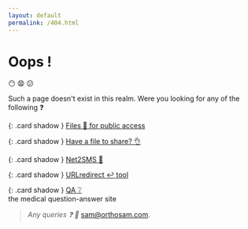 ```yaml
---
layout: default
permalink: /404.html
---
```


<style>
.card {
  background: #fbf4f4;
  border-radius: 2px;
  display: inline-table;
  height: auto;
  margin: 1%;
  padding: 1%;
  position: relative;
  width: 46%;
}
.shadow {
  box-shadow: 0 19px 38px rgba(0,0,0,0.30), 0 15px 12px rgba(0,0,0,0.22);
}
</style>

<script src="https://ajax.googleapis.com/ajax/libs/jquery/3.3.1/jquery.min.js"></script>
<script>
 var requested= window.location.pathname.slice(1);
if(isNaN(requested))
{
console.log(requested);
} else {

var url = "https://script.google.com/macros/s/AKfycbwQt4QiNTg8RjaAVd4KHZ_yClTbzgrvF34FZIIgEmIb8yGSHn8/exec?callback=loadData&id=1ZrGx_JUs8avZ3yT5nRf1eDI7pUl1PiP2Xrrlc0IGyuw&sheet=Sheet1&num="+ requested;
// Make an AJAX call to Google Script
var request = jQuery.ajax({
      crossDomain: true,
      url: url,
      method: "GET",
      dataType: "jsonp"
    });
 }
 // print the returned data from jsonp
  function loadData(e) {
  //console.log(e);
  try {
         for (var i = 1; i < e.length; i++) {
	   $("#main_content").html("<p> Redirecting to .."+ e[i]+"</p><br><br>");
	window.location.assign(e[2]);
	 }
	}catch(err) {
        //$("#main_content").html("No such redirect present");
	}
}
  </script>

# Oops !
:no_mouth: :anguished: :confused:

Such a page doesn't exist in this realm. Were you looking for any of the following :question:	


{: .card shadow }
[Files :open_file_folder: for public access](https://drive.google.com/drive/folders/1MGTIataD9rRTVA7qBUZC8Im4Sq99NCri)

{: .card shadow }
[Have a file to share? :ok_hand:](https://orthosam.com/upload)

{: .card shadow }
[Net2SMS :iphone: ](/net2sms)

{: .card shadow }
[URLredirect :leftwards_arrow_with_hook: tool](/r)

{: .card shadow }
[QA :grey_question: ](https://qa.orthosam.com)  
the medical question-answer site

>_Any queries :question:	 :e-mail:_ [sam@orthosam.com](mailto:sam@orthosam.com).
